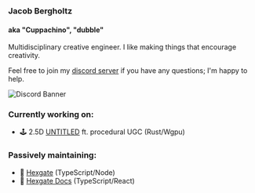 ### Jacob Bergholtz
#### aka "Cuppachino", "dubble"

Multidisciplinary creative engineer. I like making things that encourage creativity.

Feel free to join my [discord server](https://discord.gg/HEd72YnzVq) if you have any questions; I'm happy to help.

![Discord Banner](https://discordapp.com/api/guilds/1080840305441525766/widget.png)

### Currently working on:

- 🕹️ 2.5D [UNTITLED](https://github.com/cuppachino/engine) ft. procedural UGC (Rust/Wgpu)

### Passively maintaining:

- 📡 [Hexgate](https://github.com/cuppachino/hexgate) (TypeScript/Node)
- 📖 [Hexgate Docs](https://hexgate.app/) (TypeScript/React)
